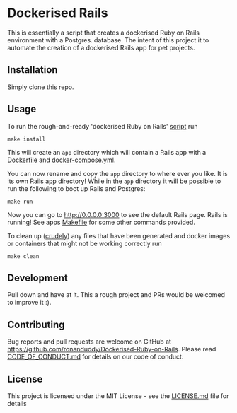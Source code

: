 # Dockerised Rails

This is essentially a script that creates a dockerised Ruby on Rails environment with a Postgres. database. The intent of this project it to automate the creation of a dockerised Rails app for pet projects.

## Installation

Simply clone this repo.

## Usage

To run the rough-and-ready 'dockerised Ruby on Rails' [script](installer.sh) run
```Shell
make install
```

This will create an `app` directory which will contain a Rails app with a [Dockerfile](Dockerfile) and [docker-compose.yml](docker-compose.yml).

You can now rename and copy the `app` directory to where ever you like. It is its own Rails app directory! While in the `app` directory it will be possible to run the following to boot up Rails and Postgres:
```Shell
make run
```

Now you can go to http://0.0.0.0:3000 to see the default Rails page. Rails is running! See apps [Makefile](Makefile.app) for some other commands provided.

To clean up ([crudely](Makefile)) any files that have been generated and docker images or containers that might not be working correctly run
```Shell
make clean
```

## Development

Pull down and have at it. This a rough project and PRs would be welcomed to improve it :).

## Contributing

Bug reports and pull requests are welcome on GitHub at https://github.com/ronanduddy/Dockerised-Ruby-on-Rails. Please read [CODE_OF_CONDUCT.md](CODE_OF_CONDUCT.md) for details on our code of conduct.

## License

This project is licensed under the MIT License - see the [LICENSE.md](LICENSE.md) file for details
